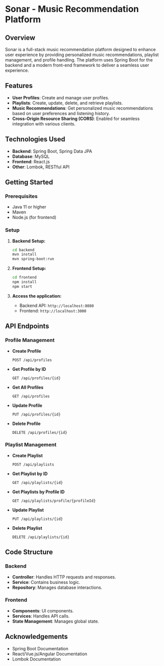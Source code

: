 # Sonar - Music Recommendation Platform

## Overview

Sonar is a full-stack music recommendation platform designed to enhance user experience by providing personalized music recommendations, playlist management, and profile handling. The platform uses Spring Boot for the backend and a modern front-end framework to deliver a seamless user experience.

## Features

- **User Profiles**: Create and manage user profiles.
- **Playlists**: Create, update, delete, and retrieve playlists.
- **Music Recommendations**: Get personalized music recommendations based on user preferences and listening history.
- **Cross-Origin Resource Sharing (CORS)**: Enabled for seamless integration with various clients.

## Technologies Used

- **Backend**: Spring Boot, Spring Data JPA
- **Database**: MySQL
- **Frontend**: React.js
- **Other**: Lombok, RESTful API

## Getting Started

### Prerequisites

- Java 11 or higher
- Maven
- Node.js (for frontend)

### Setup

1. **Backend Setup:**
    ```sh
    cd backend
    mvn install
    mvn spring-boot:run
    ```

2. **Frontend Setup:**
    ```sh
    cd frontend
    npm install
    npm start
    ```

3. **Access the application:**
    - Backend API: `http://localhost:8080`
    - Frontend: `http://localhost:3000`

## API Endpoints

### Profile Management

- **Create Profile**
    ```http
    POST /api/profiles
    ```

- **Get Profile by ID**
    ```http
    GET /api/profiles/{id}
    ```

- **Get All Profiles**
    ```http
    GET /api/profiles
    ```

- **Update Profile**
    ```http
    PUT /api/profiles/{id}
    ```

- **Delete Profile**
    ```http
    DELETE /api/profiles/{id}
    ```

### Playlist Management

- **Create Playlist**
    ```http
    POST /api/playlists
    ```

- **Get Playlist by ID**
    ```http
    GET /api/playlists/{id}
    ```

- **Get Playlists by Profile ID**
    ```http
    GET /api/playlists/profile/{profileId}
    ```

- **Update Playlist**
    ```http
    PUT /api/playlists/{id}
    ```

- **Delete Playlist**
    ```http
    DELETE /api/playlists/{id}
    ```

## Code Structure

### Backend

- **Controller**: Handles HTTP requests and responses.
- **Service**: Contains business logic.
- **Repository**: Manages database interactions.

### Frontend

- **Components**: UI components.
- **Services**: Handles API calls.
- **State Management**: Manages global state.


## Acknowledgements

- Spring Boot Documentation
- React/Vue.js/Angular Documentation
- Lombok Documentation
